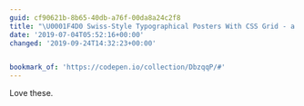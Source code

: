 ```yaml
---
guid: cf90621b-8b65-40db-a76f-00da8a24c2f8
title: "\U0001F4D0 Swiss-Style Typographical Posters With CSS Grid - a Collection by Henry Desroches on CodePen"
date: '2019-07-04T05:52:16+00:00'
changed: '2019-09-24T14:32:23+00:00'


bookmark_of: 'https://codepen.io/collection/DbzqqP/#'
---
```


Love these. 
